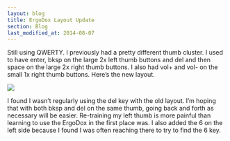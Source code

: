 ```yaml
---
layout: blog
title: ErgoDox Layout Update
section: Blog
last_modified_at: 2014-08-07
---
```


Still using QWERTY.  I previously had a pretty different thumb cluster.  I used to have enter, bksp 
on the large 2x left thumb buttons and del and then space on the large 2x right thumb buttons.  I 
also had vol+ and vol- on the small 1x right thumb buttons.  Here’s the new layout.

<a href="http://i.imgur.com/kkUsCj6.png"><img class="full" src="http://i.imgur.com/kkUsCj6.png" /></a>

I found I wasn’t regularly using the del key with the old layout.  I’m hoping that with both bksp 
and del on the same thumb, going back and forth as necessary will be easier.  Re-training my left 
thumb is more painful than learning to use the ErgoDox in the first place was.  I also added the 6 
on the left side because I found I was often reaching there to try to find the 6 key.